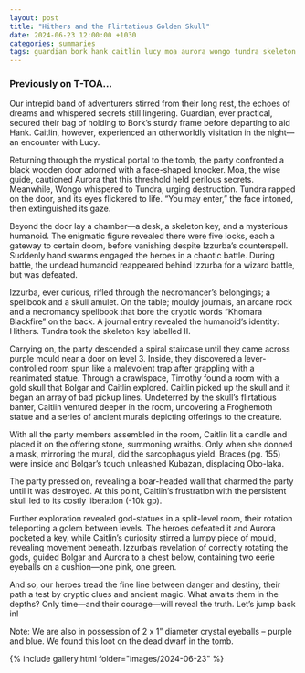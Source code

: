 ```yaml
---
layout: post
title: "Hithers and the Flirtatious Golden Skull"
date: 2024-06-23 12:00:00 +1030
categories: summaries
tags: guardian bork hank caitlin lucy moa aurora wongo tundra skeleton key izzurba bolgar swarm necromancer spellbook locks, skull amulet hithers khomara blackfire mould froghemoth candle kubazan obolaka god eyeballs
---
```

### Previously on T-TOA…

Our intrepid band of adventurers stirred from their long rest, the echoes of dreams and whispered secrets still lingering. Guardian, ever practical, secured their bag of holding to Bork’s sturdy frame before departing to aid Hank. Caitlin, however, experienced an otherworldly visitation in the night—an encounter with Lucy.

Returning through the mystical portal to the tomb, the party confronted a black wooden door adorned with a face-shaped knocker. Moa, the wise guide, cautioned Aurora that this threshold held perilous secrets. Meanwhile, Wongo whispered to Tundra, urging destruction. Tundra rapped on the door, and its eyes flickered to life. “You may enter,” the face intoned, then extinguished its gaze.

Beyond the door lay a chamber—a desk, a skeleton key, and a mysterious humanoid. The enigmatic figure revealed there were five locks, each a gateway to certain doom, before vanishing despite Izzurba’s counterspell. Suddenly hand swarms engaged the heroes in a chaotic battle. During battle, the undead humanoid reappeared behind Izzurba for a wizard battle, but was defeated.

Izzurba, ever curious, rifled through the necromancer’s belongings; a spellbook and a skull amulet. On the table; mouldy journals, an arcane rock and a necromancy spellbook that bore the cryptic words “Khomara Blackfire” on the back. A journal entry revealed the humanoid’s identity: Hithers. Tundra took the skeleton key labelled II.

Carrying on, the party descended a spiral staircase until they came across purple mould near a door on level 3. Inside, they discovered a lever-controlled room spun like a malevolent trap after grappling with a reanimated statue. Through a crawlspace, Timothy found a room with a gold skull that Bolgar and Caitlin explored. Caitlin picked up the skull and it began an array of bad pickup lines. Undeterred by the skull’s flirtatious banter, Caitlin ventured deeper in the room, uncovering a Froghemoth statue and a series of ancient murals depicting offerings to the creature.

With all the party members assembled in the room, Caitlin lit a candle and placed it on the offering stone, summoning wraiths. Only when she donned a mask, mirroring the mural, did the sarcophagus yield. Braces (pg. 155) were inside and Bolgar’s touch unleashed Kubazan, displacing Obo-laka.

The party pressed on, revealing a boar-headed wall that charmed the party until it was destroyed. At this point, Caitlin’s frustration with the persistent skull led to its costly liberation (-10k gp).

Further exploration revealed god-statues in a split-level room, their rotation teleporting a golem between levels. The heroes defeated it and Aurora pocketed a key, while Caitlin’s curiosity stirred a lumpy piece of mould, revealing movement beneath. Izzurba’s revelation of correctly rotating the gods, guided Bolgar and Aurora to a chest below, containing two eerie eyeballs on a cushion—one pink, one green.

And so, our heroes tread the fine line between danger and destiny, their path a test by cryptic clues and ancient magic. What awaits them in the depths? Only time—and their courage—will reveal the truth. Let’s jump back in!


Note: We are also in possession of 2 x 1” diameter crystal eyeballs – purple and blue. We found this loot on the dead dwarf in the tomb.


{% include gallery.html folder="images/2024-06-23" %}